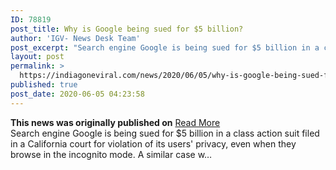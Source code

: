 ```yaml
---
ID: 78819
post_title: Why is Google being sued for $5 billion?
author: 'IGV- News Desk Team'
post_excerpt: "Search engine Google is being sued for $5 billion in a class action suit filed in a California court for violation of its users' privacy, even when they browse in the incognito mode. A similar case w…"
layout: post
permalink: >
  https://indiagoneviral.com/news/2020/06/05/why-is-google-being-sued-for-5-billion/78819/india-gone-viral/
published: true
post_date: 2020-06-05 04:23:58
---
```

<b>This news was originally published on</b> <a href="https://www.gadgetsnow.com/tech-news/why-is-google-being-sued-for-5-billion/articleshow/76192748.cms" class="button purchase" rel="nofollow noopener noreferrer" target="_blank">Read More</a> <br/>Search engine Google is being sued for $5 billion in a class action suit filed in a California court for violation of its users' privacy, even when they browse in the incognito mode. A similar case w…